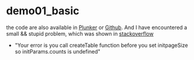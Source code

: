 # demo01_basic
the code are also available in [Plunker](http://plnkr.co/edit/WFjgtT?p=preview) or [Github](https://github.com/ShelmyLin/ng-table_demos/tree/master/demo01_basic). And I have encountered a small && stupid problem, which was shown in [stackoverflow](http://stackoverflow.com/questions/38094991/cant-load-an-array-to-ngtable/38095353#38095353)

- "Your error is you call createTable function before you set initpageSize so initParams.counts is undefined"



